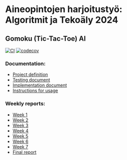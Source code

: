 # Aineopintojen harjoitustyö: Algoritmit ja Tekoäly 2024

## Gomoku (Tic-Tac-Toe) AI

[![CI](https://github.com/Tartsi/tiralabra/actions/workflows/main.yml/badge.svg)](https://github.com/Tartsi/tiralabra/actions/workflows/main.yml)
[![codecov](https://codecov.io/github/Tartsi/tiralabra/graph/badge.svg?token=jBrkhEvqv4)](https://codecov.io/github/Tartsi/tiralabra)

### Documentation:

- [Project definition](./documentation/definition.md)
- [Testing document](./documentation/testing_report.md)
- [Implementation document](./documentation/implementation.md)
- [Instructions for usage](./documentation/instructions.md)

### Weekly reports:

- [Week 1](./documentation/weekly_reports/report_week1.md)
- [Week 2](./documentation/weekly_reports/report_week2.md)
- [Week 3](./documentation/weekly_reports/report_week3.md)
- [Week 4](./documentation/weekly_reports/report_week4.md)
- [Week 5](./documentation/weekly_reports/report_week5.md)
- [Week 6](./documentation/weekly_reports/report_week6.md)
- [Week 7](./documentation/weekly_reports/report_week7.md)
- [Final report](./documentation/weekly_reports/final_report.md)
